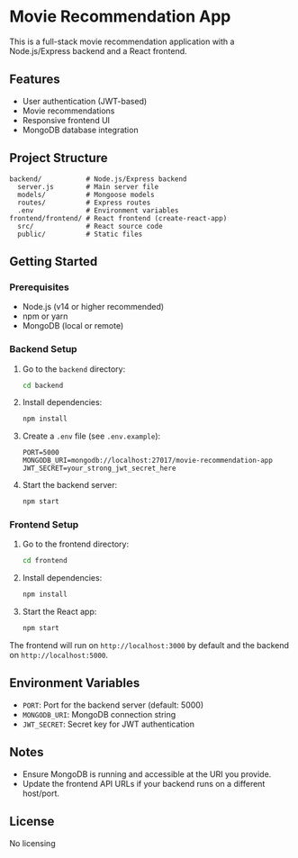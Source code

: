 # Movie Recommendation App

This is a full-stack movie recommendation application with a Node.js/Express backend and a React frontend.

## Features
- User authentication (JWT-based)
- Movie recommendations
- Responsive frontend UI
- MongoDB database integration

## Project Structure
```
backend/           # Node.js/Express backend
  server.js        # Main server file
  models/          # Mongoose models
  routes/          # Express routes
  .env             # Environment variables
frontend/frontend/ # React frontend (create-react-app)
  src/             # React source code
  public/          # Static files
```

## Getting Started

### Prerequisites
- Node.js (v14 or higher recommended)
- npm or yarn
- MongoDB (local or remote)

### Backend Setup
1. Go to the `backend` directory:
   ```sh
   cd backend
   ```
2. Install dependencies:
   ```sh
   npm install
   ```
3. Create a `.env` file (see `.env.example`):
   ```env
   PORT=5000
   MONGODB_URI=mongodb://localhost:27017/movie-recommendation-app
   JWT_SECRET=your_strong_jwt_secret_here
   ```
4. Start the backend server:
   ```sh
   npm start
   ```

### Frontend Setup
1. Go to the frontend directory:
   ```sh
   cd frontend
   ```
2. Install dependencies:
   ```sh
   npm install
   ```
3. Start the React app:
   ```sh
   npm start
   ```

The frontend will run on `http://localhost:3000` by default and the backend on `http://localhost:5000`.

## Environment Variables
- `PORT`: Port for the backend server (default: 5000)
- `MONGODB_URI`: MongoDB connection string
- `JWT_SECRET`: Secret key for JWT authentication

## Notes
- Ensure MongoDB is running and accessible at the URI you provide.
- Update the frontend API URLs if your backend runs on a different host/port.

## License
No licensing 

